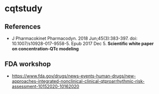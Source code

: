 # cqtstudy

## References

- J Pharmacokinet Pharmacodyn. 2018 Jun;45(3):383-397. doi: 10.1007/s10928-017-9558-5. Epub 2017 Dec 5.
**Scientific white paper on concentration-QTc modeling**


## FDA workshop

- https://www.fda.gov/drugs/news-events-human-drugs/new-approaches-integrated-nonclinical-clinical-qtproarrhythmic-risk-assessment-10152020-10162020
